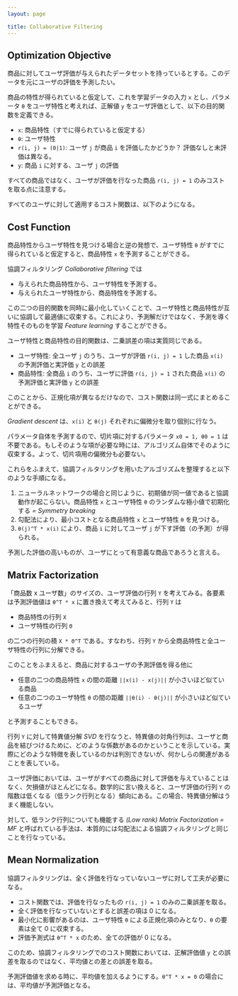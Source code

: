 ```yaml
---
layout: page

title: Collaborative Filtering
---
```


<script type="text/x-mathjax-config">
  MathJax.Hub.Config({ tex2jax: { inlineMath: [['$','$'], ["\\(","\\)"]] } });
</script>
<script type="text/javascript"
  src="http://cdn.mathjax.org/mathjax/latest/MathJax.js?config=TeX-AMS_HTML">
</script>

## Optimization Objective

商品に対してユーザ評価が与えられたデータセットを持っているとする。このデータを元にユーザの評価を予測したい。

商品の特性が得られていると仮定して、これを学習データの入力 `x` とし、パラメータ `θ` をユーザ特性と考えれば、正解値 `y` をユーザ評価として、以下の目的関数を定義できる。

<script type="math/tex; mode=display" id="MathJax-Element-content_based_cost">
{\scriptsize \text{$n = $ number of features}} \\
{\scriptsize \text{$x = $ items, $\theta = $ users}} \\
{\scriptsize \text{$r = $ whether or not each user has rated}} \\
{\scriptsize \text{$y = $ rating given by users}} \\

\min_{\theta^{(j)}} \frac{1}{2} \sum_{i;r(i,j) = 1} ((\theta^{(j)})^{T} x^{(i)} - y^{(i, j)})^{2} + \frac{\lambda}{2} \sum_{k = 1}^{n} (\theta_{k}^{(j)})^{2} \\
</script>

* `x`: 商品特性（すでに得られていると仮定する）
* `θ`: ユーザ特性
* `r(i, j) = (0|1)`: ユーザ `j` が商品 `i` を評価したかどうか？ 評価なしと未評価は異なる。
* `y`: 商品 `i` に対する、ユーザ `j` の評価

すべての商品ではなく、ユーザが評価を行なった商品 `r(i, j) = 1` のみコストを取る点に注意する。

すべてのユーザに対して適用するコスト関数は、以下のようになる。

<script type="math/tex; mode=display" id="MathJax-Element-content_based_cost_grad">
{\scriptsize \text{$n_{u} = $ number of users}} \\
\min_{\theta^{(1)} \ldots \theta^{(n_{u})}} J(\theta) = \frac{1}{2} \sum_{j = 1}^{n_{u}} \sum_{i;r(i,j) = 1} ((\theta^{(j)})^{T} x^{(i)} - y^{(i, j)})^{2} + \frac{\lambda}{2} \sum_{j = 1}^{n_{u}} \sum_{k = 1}^{n} (\theta_{k}^{(j)})^{2} \\

\begin{align}
\theta_{k}^{(j)} & := \theta_{k}^{(j)} - \alpha (\sum_{i:r(i, j)=1} ((\theta^{(j)})^{T} x^{(i)} - y^{(i, j)}) x_{k}^{(i)}) & \text{(for $k = 0$)} \\
\theta_{k}^{(j)} & := \theta_{k}^{(j)} - \alpha (\sum_{i:r(i, j)=1} ((\theta^{(j)})^{T} x^{(i)} - y^{(i, j)}) x_{k}^{(i)} + \lambda \theta_{k}^{(j)}) & \text{(for $k \ne 0$)} \\
\end{align}
</script>

## Cost Function

商品特性からユーザ特性を見つける場合と逆の発想で、ユーザ特性 `θ` がすでに得られていると仮定すると、商品特性 `x` を予測することができる。

<script type="math/tex; mode=display" id="MathJax-Element-user_based_cost_grad">
{\scriptsize \text{$n_{m} = $ number of items}} \\
\min_{x^{(1)} \ldots x^{(n_{m})}} J(x) = \frac{1}{2} \sum_{i = 1}^{n_{m}} \sum_{i;r(i,j) = 1} ((\theta^{(j)})^{T} x^{(i)} - y^{(i, j)})^{2} + \frac{\lambda}{2} \sum_{i = 1}^{n_{m}} \sum_{k = 1}^{n} (x_{k}^{(i)})^{2} \\
</script>

協調フィルタリング _Collaborative filtering_ では

* 与えられた商品特性から、ユーザ特性を予測する。
* 与えられたユーザ特性から、商品特性を予測する。

この二つの目的関数を同時に最小化していくことで、ユーザ特性と商品特性が互いに協調して最適値に収束する。これにより、予測解だけではなく、予測を導く特性そのものを学習 _Feature learning_ することができる。

ユーザ特性と商品特性の目的関数は、二乗誤差の項は実質同じである。

* ユーザ特性: 全ユーザ `j` のうち、ユーザが評価 `r(i, j) = 1` した商品 `x(i)` の予測評価と実評価 `y` との誤差
* 商品特性: 全商品 `i` のうち、ユーザに評価 `r(i, j) = 1` された商品 `x(i)` の予測評価と実評価 `y` との誤差

このことから、正規化項が異なるだけなので、コスト関数は同一式にまとめることができる。

<script type="math/tex; mode=display" id="MathJax-Element-collaborative_filtering_cost">
J(x, \theta) = \frac{1}{2} \sum_{(i, j);r(i,j) = 1} ((\theta^{(j)})^{T} x^{(i)} - y^{(i, j)})^{2} + \frac{\lambda}{2} \sum_{j = 1}^{n_{n}} \sum_{k = 1}^{n} (\theta_{k}^{(j)})^{2} + \frac{\lambda}{2} \sum_{i = 1}^{n_{m}} \sum_{k = 1}^{n} (x_{k}^{(i)})^{2} \\
</script>

_Gradient descent_ は、`x(i)` と `θ(j)` それぞれに偏微分を取り個別に行なう。

<script type="math/tex; mode=display" id="MathJax-Element-collaborative_filtering_grad">
\begin{align}
x_{k}^{(i)} & := x_{k}^{(i)} - \alpha \frac{\partial J}{\partial x_{k}^{(i)}} & \frac{\partial J}{\partial x_{k}^{(i)}} & = \sum_{j:r(i, j)=1} ((\theta^{(j)})^{T} x^{(i)} - y^{(i, j)}) \theta_{k}^{(j)} + \lambda x_{k}^{(i)} \\
\theta_{k}^{(j)} & := \theta_{k}^{(j)} - \alpha \frac{\partial J}{\partial \theta_{k}^{(j)}} & \frac{\partial J}{\partial \theta_{k}^{(j)}} & = \sum_{i:r(i, j)=1} ((\theta^{(j)})^{T} x^{(i)} - y^{(i, j)}) x_{k}^{(i)} + \lambda \theta_{k}^{(j)} \\
\end{align}
</script>

パラメータ自体を予測するので、切片項に対するパラメータ `x0 = 1, θ0 = 1` は不要である。もしそのような項が必要な時には、アルゴリズム自体でそのように収束する。よって、切片項用の偏微分も必要ない。

これらをふまえて、協調フィルタリングを用いたアルゴリズムを整理すると以下のような手順になる。

1. ニューラルネットワークの場合と同じように、初期値が同一値であると協調動作が起こらない。商品特性 `x` とユーザ特性 `θ` のランダムな極小値で初期化する _= Symmetry breaking_
2. 勾配法により、最小コストとなる商品特性 `x` とユーザ特性 `θ` を見つける。
3. `θ(j)^T * x(i)` により、商品 `i` に対してユーザ `j` が下す評価（の予測）が得られる。

予測した評価の高いものが、ユーザにとって有意義な商品であろうと言える。

## Matrix Factorization

「商品数 x ユーザ数」のサイズの、ユーザ評価の行列 `Y` を考えてみる。各要素は予測評価値は `θ^T * x` に置き換えて考えてみると、行列 `Y` は

* 商品特性の行列 `X`
* ユーザ特性の行列 `Θ`

の二つの行列の積 `X * Θ^T` である。すなわち、行列 `Y` から全商品特性と全ユーザ特性の行列に分解できる。

<script type="math/tex; mode=display" id="MathJax-Element-low_rank_matrix_factorization">
X = \begin{bmatrix}
(x^{(1)})^{T} \\
\vdots\\
(x^{(n_{m})})^{T} \\
\end{bmatrix},
\Theta = \begin{bmatrix}
(\theta^{(1)})^{T} \\
\vdots\\
(\theta^{(n_{u})})^{T} \\
\end{bmatrix} \\

Y = X \Theta^{T} = \begin{bmatrix}
(\theta^{(1)})^{T}(x^{(1)}) & \ldots & (\theta^{(n_{u})})^{T}(x^{(1)}) \\
\vdots & \ddots & \vdots \\
(\theta^{(1)})^{T}(x^{(n_{m})}) & \ldots & (\theta^{(n_{u})})^{T}(x^{(n_{m})}) \\
\end{bmatrix} \\
</script>

このことをふまえると、商品に対するユーザの予測評価を得る他に

* 任意の二つの商品特性 `x` の間の距離 `||x(i) - x(j)||` が小さいほど似ている商品
* 任意の二つのユーザ特性 `θ` の間の距離 `||θ(i) - θ(j)||` が小さいほど似ているユーザ

と予測することもできる。

行列 `Y` に対して特異値分解 _SVD_ を行なうと、特異値の対角行列は、ユーザと商品を結びつけるために、どのような係数があるのかということを示している。実際にどのような特徴を表しているのかは判別できないが、何かしらの関連があることを表している。

ユーザ評価においては、ユーザがすべての商品に対して評価を与えていることはなく、欠損値がほとんどになる。数学的に言い換えると、ユーザ評価の行列 `Y` の階数は低くなる（低ランク行列となる）傾向にある。この場合、特異値分解はうまく機能しない。

対して、低ランク行列についても機能する _(Low rank) Matrix Factorization = MF_ と呼ばれている手法は、本質的には勾配法による協調フィルタリングと同じことを行なっている。

## Mean Normalization

協調フィルタリングは、全く評価を行なっていないユーザに対して工夫が必要になる。

* コスト関数では、評価を行なったもの `r(i, j) = 1` のみの二乗誤差を取る。
* 全く評価を行なっていないとすると誤差の項は 0 になる。
* 最小化に影響があるのは、ユーザ特性 `θ` による正規化項のみとなり、`θ` の要素は全て 0 に収束する。
* 評価予測式は `θ^T * x` のため、全ての評価が 0 になる。

このため、協調フィルタリングでのコスト関数においては、正解評価値 `y` との誤差を取るのではなく、平均値との差との誤差を取る。

予測評価値を求める時に、平均値を加えるようにする。`θ^T * x = 0` の場合には、平均値が予測評価となる。

<script type="math/tex; mode=display" id="MathJax-Element-confi_mean_normalization">
{\scriptsize \text{$m^{(i)} = $ number of ratings given to item $i$}} \\
\mu^{(i)} = \frac{1}{m^{(i)}} \sum_{j; r(i, j)=1} y^{(i, j)} \\
y^{(i, j)} = y^{(i, j)} - \mu^{(i)} \\
(\theta^{(j)})^{T} x^{(i)} + \mu^{(i)} = \text{rating given to item $i$ by user $j$}  \\
</script>

<script type="math/tex; mode=display" id="MathJax-Element-confi_mean_normalization_eg">
Y = \begin{bmatrix}
3 & ? & 4 & 2 & 1 \\
? & ? & 5 & ? & ? \\
? & 4 & 4 & 4 & ? \\
2 & 3 & 3 & 2 & ? \\
\end{bmatrix} \to \mu = \begin{bmatrix}
(3 + 4 + 2 + 1) / 4 \\
(5) / 1 \\
(4 + 4 + 4) / 3 \\
(2 + 3 + 3 + 2) / 4 \\
\end{bmatrix} = \begin{bmatrix}
2.5 \\
5 \\
4 \\
2.5 \\
\end{bmatrix} \\

Y - \mu = \begin{bmatrix}
0.5 & ? & 1.5 & -0.5 & -1.5 \\
? & ? & 0 & ? & ? \\
? & 0 & 0 & 0 & ? \\
-0.5 & 0.5 & 0.5 & -0.5 & ? \\
\end{bmatrix} \\
</script>

